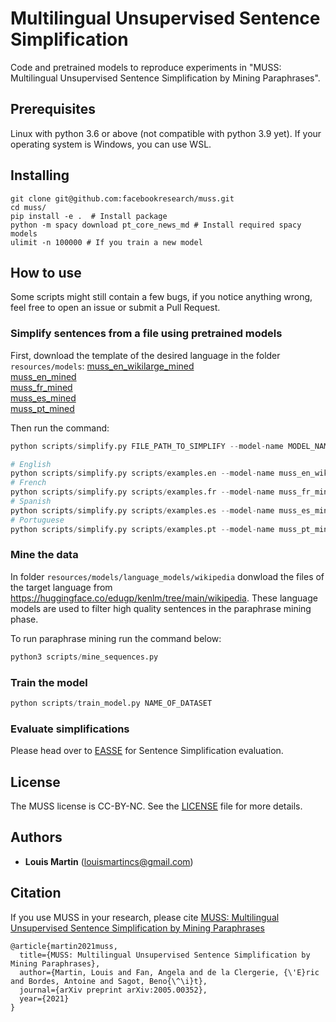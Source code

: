 # Multilingual Unsupervised Sentence Simplification

Code and pretrained models to reproduce experiments in "MUSS: Multilingual Unsupervised Sentence Simplification by Mining Paraphrases".

## Prerequisites

Linux with python 3.6 or above (not compatible with python 3.9 yet). If your operating system is Windows, you can use WSL.

## Installing

```
git clone git@github.com:facebookresearch/muss.git
cd muss/
pip install -e .  # Install package
python -m spacy download pt_core_news_md # Install required spacy models
ulimit -n 100000 # If you train a new model
```

## How to use
Some scripts might still contain a few bugs, if you notice anything wrong, feel free to open an issue or submit a Pull Request.

### Simplify sentences from a file using pretrained models

First, download the template of the desired language in the folder `resources/models`:
[muss_en_wikilarge_mined](https://dl.fbaipublicfiles.com/muss/muss_en_wikilarge_mined.tar.gz)  
[muss_en_mined](https://dl.fbaipublicfiles.com/muss/muss_en_mined.tar.gz)  
[muss_fr_mined](https://dl.fbaipublicfiles.com/muss/muss_fr_mined.tar.gz)  
[muss_es_mined](https://dl.fbaipublicfiles.com/muss/muss_es_mined.tar.gz)  
[muss_pt_mined](https://drive.google.com/uc?export=download&id=1QcSHDjTtsBYSX95NvL_gefrQ2IkzpH-4) 

Then run the command:
```python
python scripts/simplify.py FILE_PATH_TO_SIMPLIFY --model-name MODEL_NAME

# English
python scripts/simplify.py scripts/examples.en --model-name muss_en_wikilarge_mined
# French
python scripts/simplify.py scripts/examples.fr --model-name muss_fr_mined
# Spanish
python scripts/simplify.py scripts/examples.es --model-name muss_es_mined
# Portuguese
python scripts/simplify.py scripts/examples.pt --model-name muss_pt_mined
``` 

### Mine the data
In folder `resources/models/language_models/wikipedia` donwload the files of the target language from https://huggingface.co/edugp/kenlm/tree/main/wikipedia. These language models are used to filter high quality sentences in the paraphrase mining phase.

To run paraphrase mining run the command below:

```python
python3 scripts/mine_sequences.py
```

### Train the model
```python
python scripts/train_model.py NAME_OF_DATASET
```

### Evaluate simplifications
Please head over to [EASSE](https://github.com/feralvam/easse/) for Sentence Simplification evaluation.


## License

The MUSS license is CC-BY-NC. See the [LICENSE](LICENSE) file for more details.

## Authors

* **Louis Martin** ([louismartincs@gmail.com](mailto:louismartincs@gmail.com))


## Citation

If you use MUSS in your research, please cite [MUSS: Multilingual Unsupervised Sentence Simplification by Mining Paraphrases](https://arxiv.org/abs/2005.00352)

```
@article{martin2021muss,
  title={MUSS: Multilingual Unsupervised Sentence Simplification by Mining Paraphrases},
  author={Martin, Louis and Fan, Angela and de la Clergerie, {\'E}ric and Bordes, Antoine and Sagot, Beno{\^\i}t},
  journal={arXiv preprint arXiv:2005.00352},
  year={2021}
}
```
